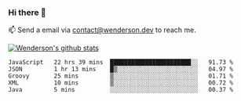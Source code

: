 ### Hi there 👋

<!--
**Wenderson-P/wenderson-p** is a ✨ _special_ ✨ repository because its `README.md` (this file) appears on your GitHub profile.

Here are some ideas to get you started:

- 🔭 I’m currently working on ...
- 🌱 I’m currently learning ...
- 👯 I’m looking to collaborate on ...
- 🤔 I’m looking for help with ...
- 💬 Ask me about ...
- 📫 How to reach me: ...
- 😄 Pronouns: ...
- ⚡ Fun fact: ...
-->

📫  Send a email via contact@wenderson.dev to reach me.

[![Wenderson's github stats](https://github-readme-stats.vercel.app/api?username=wenderson-p&show_icons=true&theme=tokyonight&hide=issues)](https://github.com/wenderson-p/github-readme-stats)

<!--START_SECTION:waka-->
```text
JavaScript   22 hrs 39 mins  ███████████████████████░░   91.73 % 
JSON         1 hr 13 mins    █▒░░░░░░░░░░░░░░░░░░░░░░░   04.97 % 
Groovy       25 mins         ▒░░░░░░░░░░░░░░░░░░░░░░░░   01.71 % 
XML          10 mins         ▒░░░░░░░░░░░░░░░░░░░░░░░░   00.72 % 
Java         5 mins          ░░░░░░░░░░░░░░░░░░░░░░░░░   00.37 % 
```
<!--END_SECTION:waka-->
